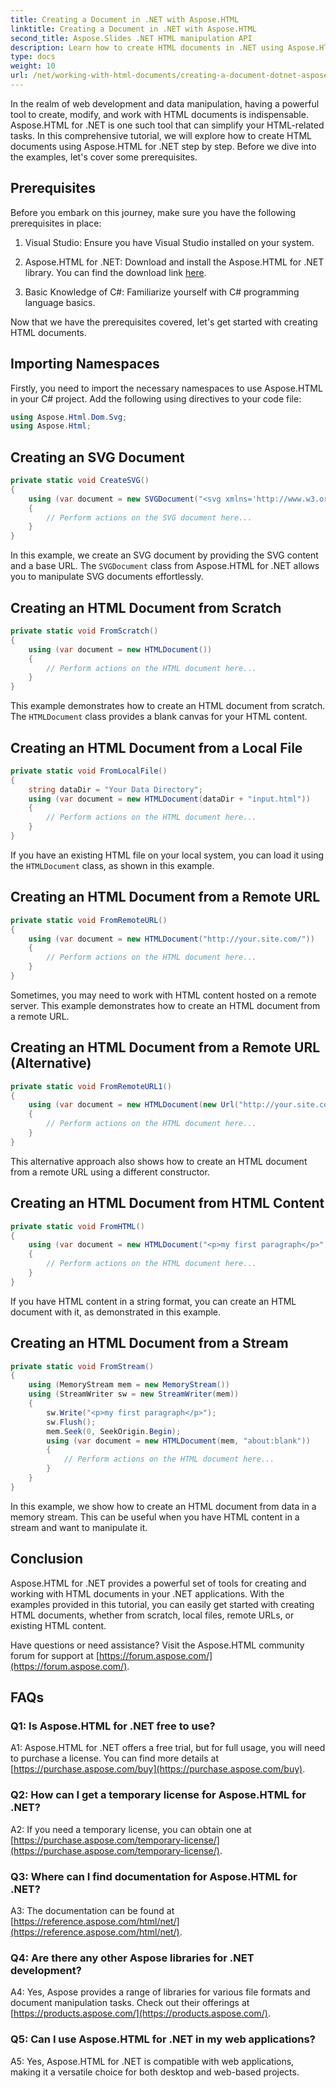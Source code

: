 ```yaml
---
title: Creating a Document in .NET with Aspose.HTML
linktitle: Creating a Document in .NET with Aspose.HTML
second_title: Aspose.Slides .NET HTML manipulation API
description: Learn how to create HTML documents in .NET using Aspose.HTML, from scratch or from URLs. A comprehensive tutorial for web developers.
type: docs
weight: 10
url: /net/working-with-html-documents/creating-a-document-dotnet-aspose-html/
---
```


In the realm of web development and data manipulation, having a powerful tool to create, modify, and work with HTML documents is indispensable. Aspose.HTML for .NET is one such tool that can simplify your HTML-related tasks. In this comprehensive tutorial, we will explore how to create HTML documents using Aspose.HTML for .NET step by step. Before we dive into the examples, let's cover some prerequisites.

## Prerequisites

Before you embark on this journey, make sure you have the following prerequisites in place:

1. Visual Studio: Ensure you have Visual Studio installed on your system.

2. Aspose.HTML for .NET: Download and install the Aspose.HTML for .NET library. You can find the download link [here](https://releases.aspose.com/html/net/).

3. Basic Knowledge of C#: Familiarize yourself with C# programming language basics.

Now that we have the prerequisites covered, let's get started with creating HTML documents.

## Importing Namespaces

Firstly, you need to import the necessary namespaces to use Aspose.HTML in your C# project. Add the following using directives to your code file:

```csharp
using Aspose.Html.Dom.Svg;
using Aspose.Html;
```

## Creating an SVG Document

```csharp
private static void CreateSVG()
{
    using (var document = new SVGDocument("<svg xmlns='http://www.w3.org/2000/svg'><circle cx='50' cy='50' r='40'/></svg>", "about:blank"))
    {
        // Perform actions on the SVG document here...
    }
}
```

In this example, we create an SVG document by providing the SVG content and a base URL. The `SVGDocument` class from Aspose.HTML for .NET allows you to manipulate SVG documents effortlessly.

## Creating an HTML Document from Scratch

```csharp
private static void FromScratch()
{
    using (var document = new HTMLDocument())
    {
        // Perform actions on the HTML document here...
    }
}
```

This example demonstrates how to create an HTML document from scratch. The `HTMLDocument` class provides a blank canvas for your HTML content.

## Creating an HTML Document from a Local File

```csharp
private static void FromLocalFile()
{
    string dataDir = "Your Data Directory";
    using (var document = new HTMLDocument(dataDir + "input.html"))
    {
        // Perform actions on the HTML document here...
    }
}
```

If you have an existing HTML file on your local system, you can load it using the `HTMLDocument` class, as shown in this example.

## Creating an HTML Document from a Remote URL

```csharp
private static void FromRemoteURL()
{
    using (var document = new HTMLDocument("http://your.site.com/"))
    {
        // Perform actions on the HTML document here...
    }
}
```

Sometimes, you may need to work with HTML content hosted on a remote server. This example demonstrates how to create an HTML document from a remote URL.

## Creating an HTML Document from a Remote URL (Alternative)

```csharp
private static void FromRemoteURL1()
{
    using (var document = new HTMLDocument(new Url("http://your.site.com/")))
    {
        // Perform actions on the HTML document here...
    }
}
```

This alternative approach also shows how to create an HTML document from a remote URL using a different constructor.

## Creating an HTML Document from HTML Content

```csharp
private static void FromHTML()
{
    using (var document = new HTMLDocument("<p>my first paragraph</p>", "."))
    {
        // Perform actions on the HTML document here...
    }
}
```

If you have HTML content in a string format, you can create an HTML document with it, as demonstrated in this example.

## Creating an HTML Document from a Stream

```csharp
private static void FromStream()
{
    using (MemoryStream mem = new MemoryStream())
    using (StreamWriter sw = new StreamWriter(mem))
    {
        sw.Write("<p>my first paragraph</p>");
        sw.Flush();
        mem.Seek(0, SeekOrigin.Begin);
        using (var document = new HTMLDocument(mem, "about:blank"))
        {
            // Perform actions on the HTML document here...
        }
    }
}
```

In this example, we show how to create an HTML document from data in a memory stream. This can be useful when you have HTML content in a stream and want to manipulate it.

## Conclusion

Aspose.HTML for .NET provides a powerful set of tools for creating and working with HTML documents in your .NET applications. With the examples provided in this tutorial, you can easily get started with creating HTML documents, whether from scratch, local files, remote URLs, or existing HTML content.

Have questions or need assistance? Visit the Aspose.HTML community forum for support at [https://forum.aspose.com/](https://forum.aspose.com/).

## FAQs

### Q1: Is Aspose.HTML for .NET free to use?
A1: Aspose.HTML for .NET offers a free trial, but for full usage, you will need to purchase a license. You can find more details at [https://purchase.aspose.com/buy](https://purchase.aspose.com/buy).

### Q2: How can I get a temporary license for Aspose.HTML for .NET?
A2: If you need a temporary license, you can obtain one at [https://purchase.aspose.com/temporary-license/](https://purchase.aspose.com/temporary-license/).

### Q3: Where can I find documentation for Aspose.HTML for .NET?
A3: The documentation can be found at [https://reference.aspose.com/html/net/](https://reference.aspose.com/html/net/).

### Q4: Are there any other Aspose libraries for .NET development?
A4: Yes, Aspose provides a range of libraries for various file formats and document manipulation tasks. Check out their offerings at [https://products.aspose.com/](https://products.aspose.com/).

### Q5: Can I use Aspose.HTML for .NET in my web applications?
A5: Yes, Aspose.HTML for .NET is compatible with web applications, making it a versatile choice for both desktop and web-based projects.

